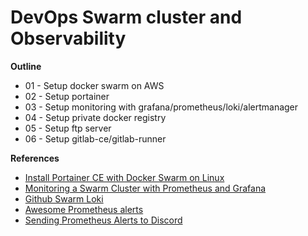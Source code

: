 # DevOps Swarm cluster and Observability

**Outline**
- 01 - Setup docker swarm on AWS
- 02 - Setup portainer
- 03 - Setup monitoring with grafana/prometheus/loki/alertmanager
- 04 - Setup private docker registry
- 05 - Setup ftp server
- 06 - Setup gitlab-ce/gitlab-runner


**References**
- [Install Portainer CE with Docker Swarm on Linux](https://docs.portainer.io/start/install-ce/server/swarm/linux)
- [Monitoring a Swarm Cluster with Prometheus and Grafana](https://www.portainer.io/blog/monitoring-a-swarm-cluster-with-prometheus-and-grafana)
- [Github Swarm Loki](https://github.com/swarmstack/loki)
- [Awesome Prometheus alerts](https://samber.github.io/awesome-prometheus-alerts/rules.html)
- [Sending Prometheus Alerts to Discord](https://promlabs.com/blog/2022/12/23/sending-prometheus-alerts-to-discord-with-alertmanager-v0-25-0/)